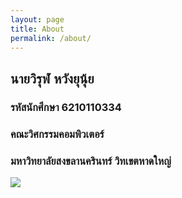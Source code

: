 ```yaml
---
layout: page
title: About
permalink: /about/
---
```


## นายวิรุฬ หวังยุนุ้ย
### รหัสนักศึกษา 6210110334
### คณะวิศกรรมคอมพิวเตอร์
### มหาวิทยาลัยสงขลานครินทร์ วิทเขตหาดใหญ่

![](https://upload.wikimedia.org/wikipedia/th/thumb/e/e5/Prince_of_Songkla_University_logo.svg/640px-Prince_of_Songkla_University_logo.svg.png)